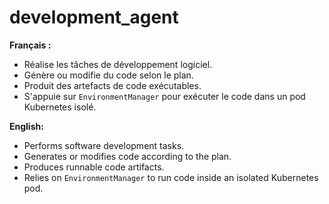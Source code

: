 # development_agent

**Français :**
- Réalise les tâches de développement logiciel.
- Génère ou modifie du code selon le plan.
- Produit des artefacts de code exécutables.
- S'appuie sur `EnvironmentManager` pour exécuter le code dans un pod Kubernetes isolé.

**English:**
- Performs software development tasks.
- Generates or modifies code according to the plan.
- Produces runnable code artifacts.
- Relies on `EnvironmentManager` to run code inside an isolated Kubernetes pod.
